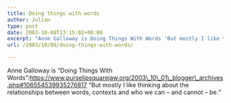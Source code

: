 ```yaml
---
title: Doing things with words
author: Julian
type: post
date: 2003-10-08T13:15:02+00:00
excerpt: "Anne Galloway is Doing Things With Words 'But mostly I like thinking about the relationships between words, contexts and who we can - and cannot - be.'"
url: /2003/10/08/doing-things-with-words/

---
```

Anne Galloway is &#8220;Doing Things With Words&#8221;:https://www.purselipsquarejaw.org/2003\_10\_01\_blogger\_archives.php#106554539935276817 <q>But mostly I like thinking about the relationships between words, contexts and who we can &#8211; and cannot &#8211; be.</q>